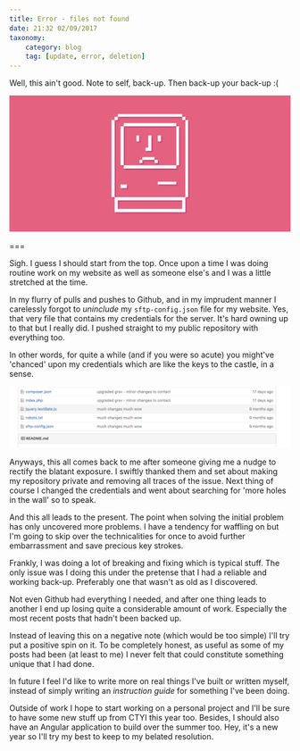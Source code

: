 ```yaml
---
title: Error - files not found
date: 21:32 02/09/2017
taxonomy:
    category: blog
    tag: [update, error, deletion]
---
```


Well, this ain't good. Note to self, back-up. Then back-up your back-up :(

![error](error.svg)

===

Sigh. I guess I should start from the top. Once upon a time I was doing routine work on my website as well as someone else's and I was a little stretched at the time.

In my flurry of pulls and pushes to Github, and in my imprudent manner I carelessly forgot to _uninclude_ my `sftp-config.json` file for my website. Yes, that very file that contains my credentials for the server. It's hard owning up to that but I really did. I pushed straight to my public repository with everything too.

In other words, for quite a while (and if you were so acute) you might've 'chanced' upon my credentials which are like the keys to the castle, in a sense.

![sftp](sftp.png)

Anyways, this all comes back to me after someone giving me a nudge to rectify the blatant exposure. I swiftly thanked them and set about making my repository private and removing all traces of the issue. Next thing of course I changed the credentials and went about searching for 'more holes in the wall' so to speak.

And this all leads to the present. The point when solving the initial problem has only uncovered more problems. I have a tendency for waffling on but I'm going to skip over the technicalities for once to avoid further embarrassment and save precious key strokes.

Frankly, I was doing a lot of breaking and fixing which is typical stuff. The only issue was I doing this under the pretense that I had a reliable and working back-up. Preferably one that wasn't as old as I discovered.

Not even Github had everything I needed, and after one thing leads to another I end up losing quite a considerable amount of work. Especially the most recent posts that hadn't been backed up.

Instead of leaving this on a negative note (which would be too simple) I'll try put a positive spin on it. To be completely honest, as useful as some of my posts had been (at least to me) I never felt that could constitute something unique that I had done. 

In future I feel I'd like to write more on real things I've built or written myself, instead of simply writing an _instruction guide_ for something I've been doing.

Outside of work I hope to start working on a personal project and I'll be sure to have some new stuff up from CTYI this year too. Besides, I should also have an Angular application to build over the summer too. Hey, it's a new year so I'll try my best to keep to my belated resolution.


